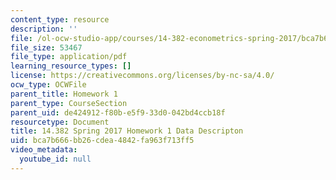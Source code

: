 ```yaml
---
content_type: resource
description: ''
file: /ol-ocw-studio-app/courses/14-382-econometrics-spring-2017/bca7b666bb26cdea4842fa963f713ff5_MIT_14_382S17_Hmwk1_data.pdf
file_size: 53467
file_type: application/pdf
learning_resource_types: []
license: https://creativecommons.org/licenses/by-nc-sa/4.0/
ocw_type: OCWFile
parent_title: Homework 1
parent_type: CourseSection
parent_uid: de424912-f80b-e5f9-33d0-042bd4ccb18f
resourcetype: Document
title: 14.382 Spring 2017 Homework 1 Data Descripton
uid: bca7b666-bb26-cdea-4842-fa963f713ff5
video_metadata:
  youtube_id: null
---
```

